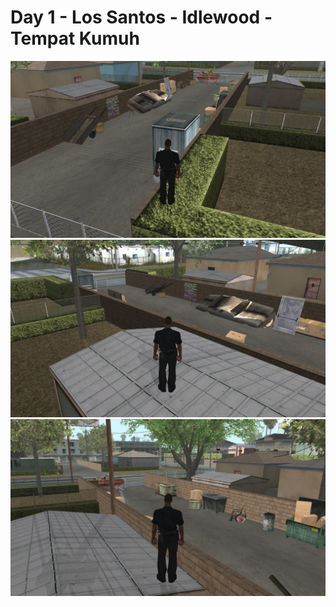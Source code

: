 # Day 1 - Los Santos - Idlewood - Tempat Kumuh

![enter image description here](https://github.com/renodwi/SAMP-One-Day-One-Mapping/blob/main/Day%201%20-%20Los%20Santos%20-%20Idlewood%20-%20Tempat%20Kumuh/sa-mp-001.png?raw=true)
![enter image description here](https://github.com/renodwi/SAMP-One-Day-One-Mapping/blob/main/Day%201%20-%20Los%20Santos%20-%20Idlewood%20-%20Tempat%20Kumuh/sa-mp-002.png?raw=true)![enter image description here](https://raw.githubusercontent.com/renodwi/SAMP-One-Day-One-Mapping/main/Day%201%20-%20Los%20Santos%20-%20Idlewood%20-%20Tempat%20Kumuh/sa-mp-003.png)
